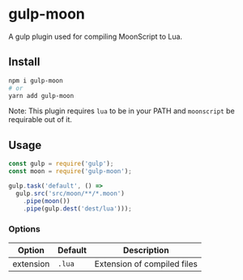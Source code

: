 # gulp-moon

A gulp plugin used for compiling MoonScript to Lua.

## Install

```bash
npm i gulp-moon
# or
yarn add gulp-moon
```

Note: This plugin requires `lua` to be in your PATH and `moonscript` be requirable out of it.

## Usage

```javascript
const gulp = require('gulp');
const moon = require('gulp-moon');

gulp.task('default', () =>
  gulp.src('src/moon/**/*.moon')
    .pipe(moon())
    .pipe(gulp.dest('dest/lua')));
```

### Options

| Option | Default | Description |
| ------ | ------- | ----------- |
| extension | `.lua` | Extension of compiled files |
